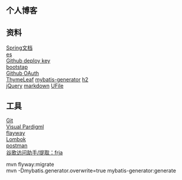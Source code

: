 ## 个人博客


## 资料
[Spring文档](https://spring.io.guides/)  
[es](https://elasticsearch.cn/explore)  
[Github deploy key](https://developer.github.com/v3/guides/managing-deploy-keys/#deploy-keys)  
[bootstap](https://www.bootcss.com/)  
[Github OAuth](https://developer.github.com/apps/building-oauth-apps/creating-an-oauth-app/)  
[ThymeLeaf](https://www.thymeleaf.org/doc/tutorials/3.0/usingthymeleaf.html#iteration)
[mybatis-generator](http://mybatis.org/generator/running/runningWithMaven.html)
[h2](https://h2database.com/html/main.html)  
[jQuery](https://api.jquery.com/)
[markdown](http://editor.md.ipandao.com/)
[UFile](https://github.com/ucloud/ufile-sdk-java)

## 工具
[Git](https://git-scm.com/download)  
[Visual Pardigml](https://www.visual-paradigm.com)  
[flayway](https://flywaydb.org/getstarted/firststeps/maven)  
[Lombok](https://projectlombok.org/setup/maven)    
[postman](chrome-extension://coohjcphdfgbiolnekdpbcijmhambjff/index.html)  
[谷歌访问助手/提取：frja](https://pan.baidu.com/s/1GX_-eJv4lTGieNXujgOogA)  


mvn flyway:migrate  
mvn -Dmybatis.generator.overwrite=true mybatis-generator:generate